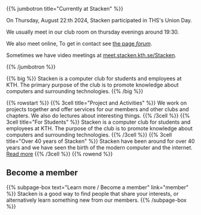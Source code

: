 <!-- 
.. title: The computer club Stacken
.. slug: index
.. description:
-->

{{% jumbotron title="Currently at Stacken" %}}

On Thursday, August 22:th 2024, Stacken participated in THS's Union
Day.</p>

<p>We usually meet in our club room on thursday evenings around 19:30.

We also meet online, To get in contact see
<a href="/en/forum/">the page <em>forum</em></a>.

Sometimes we have video meetings at
<a href="https://meet.stacken.kth.se/Stacken">meet.stacken.kth.se/Stacken</a>.
</p>

{{% /jumbotron %}}

{{% big %}}
    Stacken is a computer club for students and employees at KTH.
    The primary purpose of the club is to promote knowledge about
    computers and surrounding technologies.
{{% /big %}}

{{% rowstart %}}
    {{% 3cell title="Project and Activities" %}}
        We work on projects together and offer services for our
        members and other clubs and chapters. We also do lectures
        about interesting things.
    {{% /3cell %}}
    {{% 3cell title="For Students" %}}
        Stacken is a computer club for students and employees at
        KTH. The purpose of the club is to promote knowledge
        about computers and surrounding technologies.
    {{% /3cell %}}
    {{% 3cell title="Over 40 years of Stacken" %}}
        Stacken have been around for over 40 years and we have seen the
        birth of the modern computer and the internet.
        <a href="/club/history/">Read more</a>
    {{% /3cell %}}
{{% rowend %}}

## Become a member

{{% subpage-box text="Learn more / Become a member" link="member" %}}
Stacken is a good way to find people that share your interests,
or alternatively learn something new from our members.
{{% /subpage-box %}}

